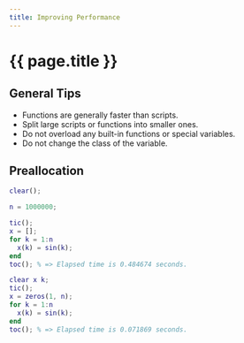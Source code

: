 ```yaml
---
title: Improving Performance
---
```

# {{ page.title }}

## General Tips

- Functions are generally faster than scripts.
- Split large scripts or functions into smaller ones.
- Do not overload any built-in functions or special variables.
- Do not change the class of the variable.

## Preallocation

~~~matlab
clear();

n = 1000000;

tic();
x = [];
for k = 1:n
  x(k) = sin(k);
end
toc(); % => Elapsed time is 0.484674 seconds.

clear x k;
tic();
x = zeros(1, n);
for k = 1:n
  x(k) = sin(k);
end
toc(); % => Elapsed time is 0.071869 seconds.
~~~
